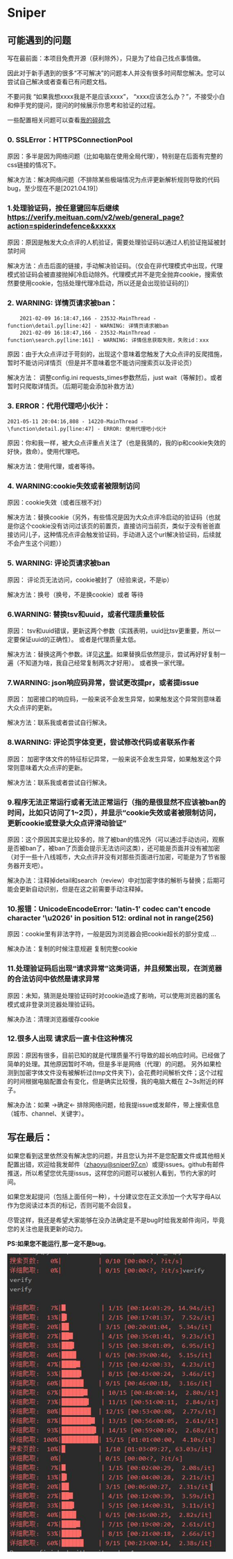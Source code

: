 # Sniper

##  可能遇到的问题

写在最前面：本项目免费开源（获利除外），只是为了给自己找点事情做。

因此对于新手遇到的很多“不可解决”的问题本人并没有很多时间帮您解决。您可以尝试自己解决或者查看已有问题文档。

不要问我 “如果我想xxxx我是不是应该xxxx”， “xxxx应该怎么办？”，不接受小白和伸手党的提问，提问的时候展示你思考和验证的过程。

一些配置相关问题可以查看[我的碎碎念](https://github.com/Sniper970119/dianping_spider#一些碎碎念 )


### 0. SSLError：HTTPSConnectionPool

原因：多半是因为网络问题（比如电脑在使用全局代理），特别是在后面有完整的css链接的情况下。

解决方法：解决网络问题（不排除某些极端情况为点评更新解析规则导致的代码bug，至少现在不是\[2021.04.19]）

### 1.处理验证码，按任意键回车后继续 https://verify.meituan.com/v2/web/general_page?action=spiderindefence&xxxxx

原因：原因是触发大众点评的人机验证，需要处理验证码以通过人机验证拖延被封禁时间

解决方法：点击后面的链接，手动解决验证码。（仅会在非代理模式中出现，代理模式验证码会被直接抛掉[冷启动除外。代理模式并不是完全抛弃cookie，搜索依然要使用cookie，包括处理代理冷启动，所以还是会出现验证码的]）

### 2. WARNING: 详情页请求被ban：

        2021-02-09 16:18:47,166 - 23532-MainThread - function\detail.py[line:42] - WARNING: 详情页请求被ban
        2021-02-09 16:18:47,166 - 23532-MainThread - function\search.py[line:161] - WARNING: 详情信息获取失败，失败id：xxx
        
原因：由于大众点评过于苛刻的，出现这个意味着您触发了大众点评的反爬措施，暂时不能访问详情页（但是并不意味着您不能访问搜索页以及评论页）

解决方法： 调整config.ini requests_times参数然后，just wait（等解封）。或者暂时只爬取详情页。（后期可能会添加补救方法）

### 3. ERROR：代用代理吧小伙汁：

    2021-05-11 20:04:16,808 - 14220-MainThread -\function\detail.py[line:47] - ERROR: 使用代理吧小伙汁

原因：你和我一样，被大众点评重点关注了（也是我猜的，我的ip和cookie失效的好快，救命）。使用代理吧。

解决方法：使用代理，或者等待。

### 4. WARNING:cookie失效或者被限制访问

原因：cookie失效（或者压根不对）

解决方法：替换cookie（另外，有些情况是因为大众点评冷启动的验证码（也就是你这个cookie没有访问过该页的前置页，直接访问当前页，类似于没有爸爸直接访问儿子，这种情况点评会触发验证码，手动进入这个url解决验证码，后续就不会产生这个问题））

### 5. WARNING: 评论页请求被ban

原因： 评论页无法访问，cookie被封了（经验来说，不是ip）

解决方法：换号（换号，不是换cookie）或者 等待

### 6.WARNING: 替换tsv和uuid，或者代理质量较低

原因： tsv和uuid错误，更新这两个参数（实践表明，uuid比tsv更重要，所以一定要保证uuid的正确性）。
    或者是代理质量太低。

解决方法：替换这两个参数。详见[这里](./docs/json.md)。如果替换后依然提示，尝试再好好复制一遍（不知道为啥，我自己经常复制两次才好用）。
    或者换一家代理。

### 7.WARNING: json响应码异常，尝试更改提pr，或者提issue

原因： 加密接口的响应码，一般来说不会发生异常，如果触发这个异常则意味着大众点评的更新。

解决方法：联系我或者尝试自行解决。

### 8.WARNING: 评论页字体变更，尝试修改代码或者联系作者

原因： 加密字体文件的特征标记异常，一般来说不会发生异常，如果触发这个异常则意味着大众点评的更新。

解决方法：联系我或者尝试自行解决。

### 9.程序无法正常运行或者无法正常运行（指的是很显然不应该被ban的时间，比如只访问了1~2页），并显示“cookie失效或者被限制访问，更新cookie或登录大众点评滑动验证”

原因：这个原因其实是比较多的，除了被ban的情况外（可以通过手动访问，观察是否被ban了，被ban了页面会提示无法访问这类），还可能是页面并没有被加密
（对于一些十八线城市，大众点评并没有对那些页面进行加密，可能是为了节省服务器开支吧）。

解决办法：注释掉detail和search（review）中对加密字体的解析与替换；后期可能会更新自动识别，但是在这之前需要手动注释掉。

### 10.报错：UnicodeEncodeError: 'latin-1' codec can't encode character '\u2026' in position 512: ordinal not in range(256)

原因：cookie里有非法字符，一般是因为浏览器会把cookie超长的部分变成 ...  

解决办法：复制的时候注意规避 复制完整cookie

### 11.处理验证码后出现“请求异常”这类词语，并且频繁出现，在浏览器的合法访问中依然是请求异常

原因：未知，猜测是处理验证码时对cookie造成了影响，可以使用浏览器的匿名模式或非登录浏览器处理验证码。

解决办法：清理浏览器缓存cookie

### 12.很多人出现 请求后一直卡住这种情况

原因：原因有很多，目前已知的就是代理质量不行导致的超长响应时间。已经做了简单的处理。其他原因暂时不响，但是多半是网络（代理）的问题。
另外如果检测到加密字体文件没有被解析过(tmp文件夹下)，会花费时间解析文件；这个过程的时间根据电脑配置会有变化，但是确实比较慢，我的电脑大概在
2~3s附近的样子。

解决办法：如果 ->确定<- 排除网络问题，给我提issue或发邮件，带上搜索信息（城市、channel、关键字）。


## 写在最后：

如果您看到这里依然没有解决您的问题，并且您认为并不是您配置文件或其他相关配置出错，欢迎给我发邮件（zhaoyu@sniper97.cn）或提issues。github有邮件推送，所以希望您优先提issus，这样您的问题可以被别人看到，节约大家的时间。

如果您发起提问（包括上面任何一种），十分建议您在正文添加一个大写字母A以作为您阅读过本页的标记，否则可能不会回复。

尽管这样，我还是希望大家能够在没办法确定是不是bug时给我发邮件询问，毕竟您的关注也是我更新的动力。

**PS:如果您不能运行,那一定不是bug**。

![image](../imgs/proxy.jpg)
